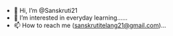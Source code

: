 - 👋 Hi, I’m @Sanskruti21
- 👀 I’m interested in everyday learning......
- 📫 How to reach me (sanskrutitelang21@gmail.com)...

<!---
Sanskruti21/Sanskruti21 is a ✨ special ✨ repository because its `README.md` (this file) appears on your GitHub profile.
You can click the Preview link to take a look at your changes.
--->
